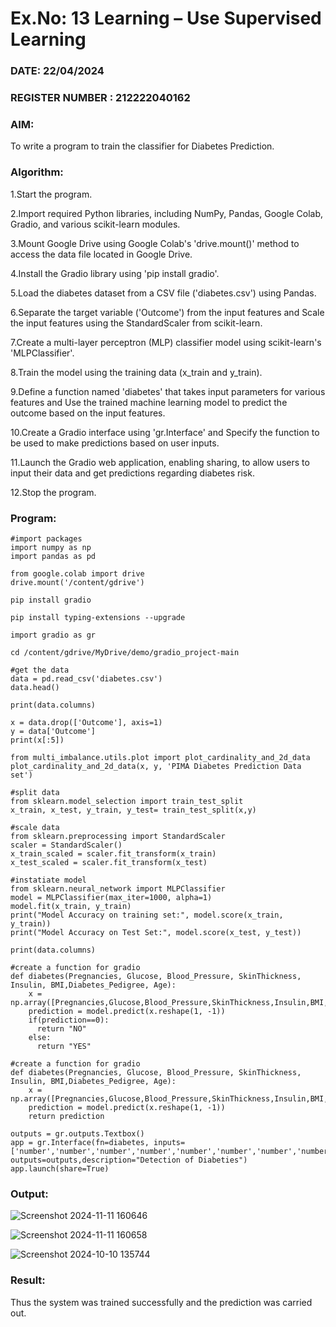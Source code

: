 # Ex.No: 13 Learning – Use Supervised Learning  
### DATE: 22/04/2024                                                                            
### REGISTER NUMBER : 212222040162
### AIM: 
To write a program to train the classifier for Diabetes Prediction.
### Algorithm:
1.Start the program.

2.Import required Python libraries, including NumPy, Pandas, Google Colab, Gradio, and various scikit-learn modules.

3.Mount Google Drive using Google Colab's 'drive.mount()' method to access the data file located in Google Drive.

4.Install the Gradio library using 'pip install gradio'.

5.Load the diabetes dataset from a CSV file ('diabetes.csv') using Pandas.

6.Separate the target variable ('Outcome') from the input features and Scale the input features using the StandardScaler from scikit-learn.

7.Create a multi-layer perceptron (MLP) classifier model using scikit-learn's 'MLPClassifier'.

8.Train the model using the training data (x_train and y_train).

9.Define a function named 'diabetes' that takes input parameters for various features and Use the trained machine learning model to predict the outcome based on the input features.

10.Create a Gradio interface using 'gr.Interface' and Specify the function to be used to make predictions based on user inputs.

11.Launch the Gradio web application, enabling sharing, to allow users to input their data and get predictions regarding diabetes risk.

12.Stop the program.

### Program:
```
#import packages
import numpy as np
import pandas as pd

from google.colab import drive
drive.mount('/content/gdrive')

pip install gradio

pip install typing-extensions --upgrade

import gradio as gr

cd /content/gdrive/MyDrive/demo/gradio_project-main

#get the data
data = pd.read_csv('diabetes.csv')
data.head()

print(data.columns)

x = data.drop(['Outcome'], axis=1)
y = data['Outcome']
print(x[:5])

from multi_imbalance.utils.plot import plot_cardinality_and_2d_data
plot_cardinality_and_2d_data(x, y, 'PIMA Diabetes Prediction Data set')

#split data
from sklearn.model_selection import train_test_split
x_train, x_test, y_train, y_test= train_test_split(x,y)

#scale data
from sklearn.preprocessing import StandardScaler
scaler = StandardScaler()
x_train_scaled = scaler.fit_transform(x_train)
x_test_scaled = scaler.fit_transform(x_test)

#instatiate model
from sklearn.neural_network import MLPClassifier
model = MLPClassifier(max_iter=1000, alpha=1)
model.fit(x_train, y_train)
print("Model Accuracy on training set:", model.score(x_train, y_train))
print("Model Accuracy on Test Set:", model.score(x_test, y_test))

print(data.columns)

#create a function for gradio
def diabetes(Pregnancies, Glucose, Blood_Pressure, SkinThickness, Insulin, BMI,Diabetes_Pedigree, Age):
    x = np.array([Pregnancies,Glucose,Blood_Pressure,SkinThickness,Insulin,BMI,Diabetes_Pedigree,Age])
    prediction = model.predict(x.reshape(1, -1))
    if(prediction==0):
      return "NO"
    else:
      return "YES"

#create a function for gradio
def diabetes(Pregnancies, Glucose, Blood_Pressure, SkinThickness, Insulin, BMI,Diabetes_Pedigree, Age):
    x = np.array([Pregnancies,Glucose,Blood_Pressure,SkinThickness,Insulin,BMI,Diabetes_Pedigree,Age])
    prediction = model.predict(x.reshape(1, -1))
    return prediction

outputs = gr.outputs.Textbox()
app = gr.Interface(fn=diabetes, inputs=['number','number','number','number','number','number','number','number'], outputs=outputs,description="Detection of Diabeties")
app.launch(share=True)
```

### Output:

![Screenshot 2024-11-11 160646](https://github.com/user-attachments/assets/b682f907-ae8d-462e-92de-0681ada725a6)



![Screenshot 2024-11-11 160658](https://github.com/user-attachments/assets/c69050ad-c5ef-46c8-9410-388b304ca9d6)



![Screenshot 2024-10-10 135744](https://github.com/user-attachments/assets/12e60eb2-9283-416b-b6d0-010a1e7b96be)



### Result:
Thus the system was trained successfully and the prediction was carried out.
